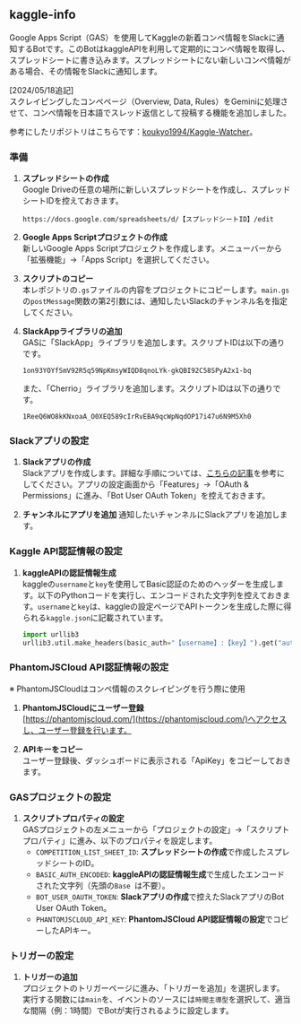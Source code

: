 ## kaggle-info

Google Apps Script（GAS）を使用してKaggleの新着コンペ情報をSlackに通知するBotです。このBotはkaggleAPIを利用して定期的にコンペ情報を取得し、スプレッドシートに書き込みます。スプレッドシートにない新しいコンペ情報がある場合、その情報をSlackに通知します。

[2024/05/18追記]  
スクレイピングしたコンペページ（Overview, Data, Rules）をGeminiに処理させて、コンペ情報を日本語でスレッド返信として投稿する機能を追加しました。  

参考にしたリポジトリはこちらです：[koukyo1994/Kaggle-Watcher](https://github.com/koukyo1994/Kaggle-Watcher)。

### 準備

1. **スプレッドシートの作成**  
   Google Driveの任意の場所に新しいスプレッドシートを作成し、スプレッドシートIDを控えておきます。
   ```
   https://docs.google.com/spreadsheets/d/【スプレッドシートID】/edit
   ```
2. **Google Apps Scriptプロジェクトの作成**  
   新しいGoogle Apps Scriptプロジェクトを作成します。メニューバーから「拡張機能」→「Apps Script」を選択してください。

3. **スクリプトのコピー**  
   本レポジトリの`.gs`ファイルの内容をプロジェクトにコピーします。`main.gs`の`postMessage`関数の第2引数には、通知したいSlackのチャンネル名を指定してください。

4. **SlackAppライブラリの追加**  
   GASに「SlackApp」ライブラリを追加します。スクリプトIDは以下の通りです。
   ```
   1on93YOYfSmV92R5q59NpKmsyWIQD8qnoLYk-gkQBI92C58SPyA2x1-bq
   ```
   また、「Cherrio」ライブラリを追加します。スクリプトIDは以下の通りです。
   ```
   1ReeQ6WO8kKNxoaA_O0XEQ589cIrRvEBA9qcWpNqdOP17i47u6N9M5Xh0
   ```

### Slackアプリの設定

1. **Slackアプリの作成**  
   Slackアプリを作成します。詳細な手順については、[こちらの記事](https://blog.da-vinci-studio.com/entry/2022/09/13/101530)を参考にしてください。アプリの設定画面から「Features」→「OAuth & Permissions」に進み、「Bot User OAuth Token」を控えておきます。

2. **チャンネルにアプリを追加**
   通知したいチャンネルにSlackアプリを追加します。

### Kaggle API認証情報の設定

1. **kaggleAPIの認証情報生成**  
   kaggleの`username`と`key`を使用してBasic認証のためのヘッダーを生成します。以下のPythonコードを実行し、エンコードされた文字列を控えておきます。`username`と`key`は、kaggleの設定ページでAPIトークンを生成した際に得られる`kaggle.json`に記載されています。
   ```python
   import urllib3
   urllib3.util.make_headers(basic_auth="【username】:【key】").get("authorization")
   ```

### PhantomJSCloud API認証情報の設定

※ PhantomJSCloudはコンペ情報のスクレイピングを行う際に使用

1. **PhantomJSCloudにユーザー登録**  
   [https://phantomjscloud.com/](https://phantomjscloud.com/)へアクセスし、ユーザー登録を行います。

2. **APIキーをコピー**  
   ユーザー登録後、ダッシュボードに表示される「ApiKey」をコピーしておきます。

### GASプロジェクトの設定

1. **スクリプトプロパティの設定**  
   GASプロジェクトの左メニューから「プロジェクトの設定」→「スクリプトプロパティ」に進み、以下のプロパティを設定します。
   - `COMPETITION_LIST_SHEET_ID`: **スプレッドシートの作成**で作成したスプレッドシートのID。
   - `BASIC_AUTH_ENCODED`: **kaggleAPIの認証情報生成**で生成したエンコードされた文字列（先頭の`Base `は不要）。
   - `BOT_USER_OAUTH_TOKEN`: **Slackアプリの作成**で控えたSlackアプリのBot User OAuth Token。
   - `PHANTOMJSCLOUD_API_KEY`: **PhantomJSCloud API認証情報の設定**でコピーしたAPIキー。

### トリガーの設定

1. **トリガーの追加**  
   プロジェクトのトリガーページに進み、「トリガーを追加」を選択します。実行する関数には`main`を、イベントのソースには`時間主導型`を選択して、適当な間隔（例：1時間）でBotが実行されるように設定します。